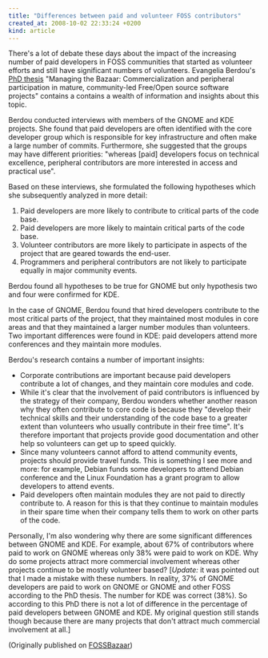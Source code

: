 ```yaml
---
title: "Differences between paid and volunteer FOSS contributors"
created_at: 2008-10-02 22:33:24 +0200
kind: article
---
```


There's a lot of debate these days about the impact of the increasing
number of paid developers in FOSS communities that started as volunteer
efforts and still have significant numbers of volunteers.  Evangelia
Berdou's <a href = "http://opensource.mit.edu/papers/PhD_Berdou.pdf">PhD
thesis</a> "Managing the Bazaar: Commercialization and peripheral
participation in mature, community-led Free/Open source software projects"
contains a contains a wealth of information and insights about this topic.

Berdou conducted interviews with members of the GNOME and KDE projects.
She found that paid developers are often identified with the core developer
group which is responsible for key infrastructure and often make a large
number of commits.  Furthermore, she suggested that the groups may have
different priorities: "whereas [paid] developers focus on technical
excellence, peripheral contributors are more interested in access and
practical use".

Based on these interviews, she formulated the following hypotheses which
she subsequently analyzed in more detail:

<ol>

<li>Paid developers are more likely to contribute to critical parts of the
code base.</li>

<li>Paid developers are more likely to maintain critical parts of the code
base.</li>

<li>Volunteer contributors are more likely to participate in aspects of the
project that are geared towards the end-user.</li>

<li>Programmers and peripheral contributors are not likely to participate
equally in major community events.</li>

</ol>

Berdou found all hypotheses to be true for GNOME but only hypothesis two
and four were confirmed for KDE.

In the case of GNOME, Berdou found that hired developers contribute to the
most critical parts of the project, that they maintained most modules in
core areas and that they maintained a larger number modules than
volunteers.  Two important differences were found in KDE: paid developers
attend more conferences and they maintain more modules.

Berdou's research contains a number of important insights:

<ul>

<li>Corporate contributions are important because paid developers
contribute a lot of changes, and they maintain core modules and code.</li>

<li>While it's clear that the involvement of paid contributors is
influenced by the strategy of their company, Berdou wonders whether another
reason why they often contribute to core code is because they "develop
their technical skills and their understanding of the code base to a
greater extent than volunteers who usually contribute in their free time".
It's therefore important that projects provide good documentation and other
help so volunteers can get up to speed quickly.</li>

<li>Since many volunteers cannot afford to attend community events,
projects should provide travel funds.  This is something I see more and
more: for example, Debian funds some developers to attend Debian conference
and the Linux Foundation has a grant program to allow developers to attend
events.</li>

<li>Paid developers often maintain modules they are not paid to directly
contribute to.  A reason for this is that they continue to maintain modules
in their spare time when their company tells them to work on other parts of
the code.</li>

</ul>

Personally, I'm also wondering why there are some significant differences
between GNOME and KDE.  For example, about 67% of contributors where paid
to work on GNOME whereas only 38% were paid to work on KDE.  Why do some
projects attract more commercial involvement whereas other projects
continue to be mostly volunteer based?  [<em>Update:</em> it was pointed
out that I made a mistake with these numbers.  In reality, 37% of GNOME
developers are paid to work on GNOME or GNOME and other FOSS according to
the PhD thesis.  The number for KDE was correct (38%).  So according to
this PhD there is not a lot of difference in the percentage of paid
developers between GNOME and KDE.  My original question still stands though
because there are many projects that don't attract much commercial
involvement at all.]

(Originally published on <a href = "https://fossbazaar.org/">FOSSBazaar</a>)

